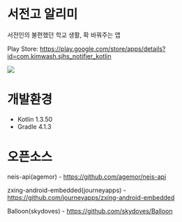 # 서전고 알리미

서전인의 불편했던 학교 생활, 확 바꿔주는 앱

Play Store: https://play.google.com/store/apps/details?id=com.kimwash.sjhs_notifier_kotlin

<a href="https://www.youtube.com/watch?v=v86NYv8-3BQ"><img src="https://i.imgur.com/mIxuRkf.png"></a>

# 개발환경

- Kotlin 1.3.50
- Gradle 4.1.3

# 오픈소스

neis-api(agemor) - https://github.com/agemor/neis-api

zxing-android-embedded(journeyapps) - https://github.com/journeyapps/zxing-android-embedded

Balloon(skydoves) - https://github.com/skydoves/Balloon